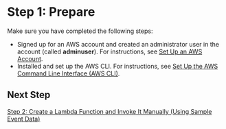 # Step 1: Prepare<a name="with-kinesis-example-prepare"></a>

Make sure you have completed the following steps:
+ Signed up for an AWS account and created an administrator user in the account \(called **adminuser**\)\. For instructions, see [Set Up an AWS Account](setup.md)\. 
+ Installed and set up the AWS CLI\. For instructions, see [Set Up the AWS Command Line Interface \(AWS CLI\)](setup-awscli.md)\.

## Next Step<a name="with-kinesis-example-prepare-next-step"></a>

[Step 2: Create a Lambda Function and Invoke It Manually \(Using Sample Event Data\)](with-kinesis-example-create-test-manually.md)
